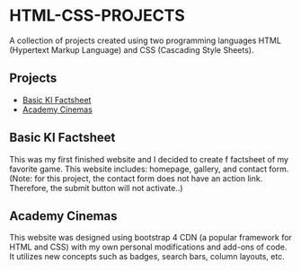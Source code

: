 # HTML-CSS-PROJECTS
A collection of projects created using two programming languages HTML (Hypertext Markup Language) and CSS (Cascading Style Sheets).
 
## Projects
- [Basic KI Factsheet](./My_First_Website/index.html)
- [Academy Cinemas](./boostrap4_project/academy_cinemas.html)

## Basic KI Factsheet
This was my first finished website and I decided to create f factsheet of my favorite game. 
This website includes: homepage, gallery, and contact form. (Note: for this project, the contact
form does not have an action link. Therefore, the submit button will not activate..)

## Academy Cinemas
This website was designed using bootstrap 4 CDN (a popular framework for HTML and CSS) with 
my own personal modifications and add-ons of code. It utilizes new concepts such as badges, 
search bars, column layouts, etc. 
